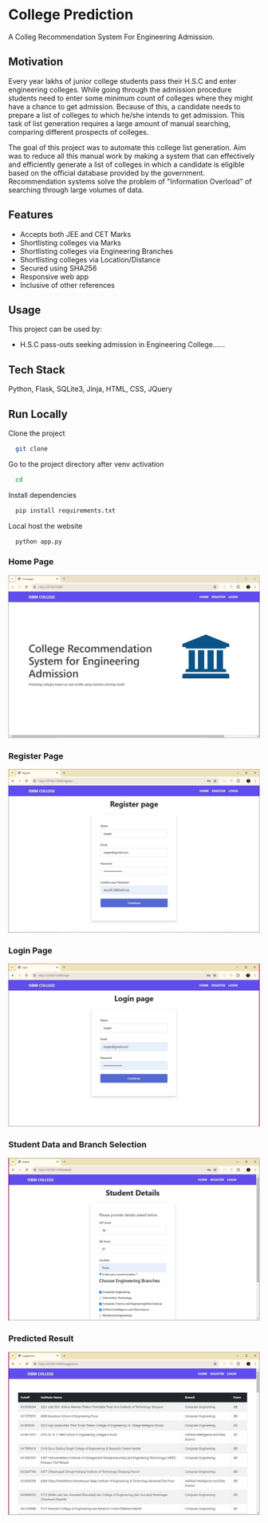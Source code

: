 # College Prediction

A Colleg Recommendation System For Engineering Admission.


## Motivation

Every year lakhs of junior college students pass their H.S.C and enter engineering colleges. While going through the admission procedure students need to enter some minimum count of colleges where they might have a chance to get admission. Because of this, a candidate needs to prepare a list of colleges to which he/she intends to get admission. This task of list generation requires a large amount of manual searching, comparing different prospects of colleges.

The goal of this project was to automate this college list generation. Aim was to reduce all this manual work by making a system that can effectively and efficiently generate a list of colleges in which a candidate is eligible based on the official database provided by the government. Recommendation systems solve the problem of "Information Overload" of searching through large volumes of data.


## Features

- Accepts both JEE and CET Marks
- Shortlisting colleges via Marks
- Shortlisting colleges via Engineering Branches
- Shortlisting colleges via Location/Distance
- Secured using SHA256
- Responsive web app
- Inclusive of other references



## Usage

This project can be used by:

- H.S.C pass-outs seeking admission in Engineering College......


## Tech Stack

 Python, Flask, SQLite3, Jinja, HTML, CSS, JQuery


## Run Locally

Clone the project

```bash
  git clone 
```

Go to the project directory after venv activation

```bash
  cd 
```

Install dependencies

```bash
  pip install requirements.txt
```

Local host the website

```bash
  python app.py
```


### Home Page
![homepage](./static/homePage.JPG)

### Register Page
![registeuser](./static/registerPage.JPG)

### Login Page
![userLogin](./static/loginPage.JPG)

### Student Data and Branch Selection
![branchselection](./static/branchSelectionPage.JPG)

### Predicted Result
![result](./static/predictedColleges.JPG)

